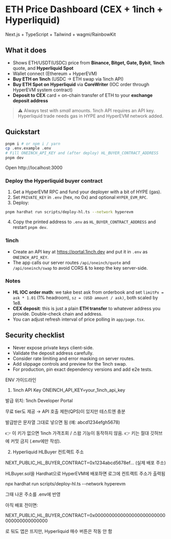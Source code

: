 # ETH Price Dashboard (CEX + 1inch + Hyperliquid)

Next.js + TypeScript + Tailwind + wagmi/RainbowKit

## What it does

- Shows ETH/USDT(USDC) price from **Binance, Bitget, Gate, Bybit**, **1inch** quote, and **Hyperliquid Spot**
- Wallet connect (Ethereum + HyperEVM)
- **Buy ETH on 1inch** (USDC -> ETH swap via 1inch API)
- **Buy ETH Spot on Hyperliquid** via **CoreWriter** (IOC order through HyperEVM system contract)
- **Deposit to CEX** card = on-chain transfer of ETH to your **exchange deposit address**

> ⚠️ Always test with *small* amounts. 1inch API requires an API key. Hyperliquid trade needs gas in HYPE and HyperEVM network added.

## Quickstart

```bash
pnpm i # or npm i / yarn
cp .env.example .env
# Fill ONEINCH_API_KEY and (after deploy) HL_BUYER_CONTRACT_ADDRESS
pnpm dev
```

Open http://localhost:3000

### Deploy the Hyperliquid buyer contract

1. Get a HyperEVM RPC and fund your deployer with a bit of HYPE (gas).
2. Set `PRIVATE_KEY` in `.env` (hex, no 0x) and optional `HYPER_EVM_RPC`.
3. Deploy:

```bash
pnpm hardhat run scripts/deploy-hl.ts --network hyperevm
```

4. Copy the printed address to `.env` as `HL_BUYER_CONTRACT_ADDRESS` and restart `pnpm dev`.

### 1inch

- Create an API key at https://portal.1inch.dev and put it in `.env` as `ONEINCH_API_KEY`.
- The app calls our server routes `/api/oneinch/quote` and `/api/oneinch/swap` to avoid CORS & to keep the key server-side.

### Notes

- **HL IOC order math**: we take best ask from orderbook and set `limitPx = ask * 1.01` (1% headroom), `sz = (USD amount / ask)`, both scaled by 1e8.
- **CEX deposit**: this is just a plain **ETH transfer** to whatever address you provide. Double-check chain and address.
- You can adjust refresh interval of price polling in `app/page.tsx`.

## Security checklist

- Never expose private keys client-side.
- Validate the deposit address carefully.
- Consider rate limiting and error masking on server routes.
- Add slippage controls and preview for the 1inch swap.
- For production, pin exact dependency versions and add e2e tests.



ENV 가이드라인

1. 1inch API Key
ONEINCH_API_KEY=your_1inch_api_key


발급 위치: 1inch Developer Portal

무료 tier도 제공 → API 호출 제한(QPS)이 있지만 테스트엔 충분

발급받은 문자열 그대로 넣으면 됨 (예: abcd1234efgh5678)

👉 이 키가 없으면 1inch 가격조회 / 스왑 기능이 동작하지 않음.
👉 키는 절대 깃허브에 커밋 금지 (.env에만 작성).



2. Hyperliquid HLBuyer 컨트랙트 주소

NEXT_PUBLIC_HL_BUYER_CONTRACT=0x1234abcd5678ef... (실제 배포 주소)


HLBuyer.sol을 Hardhat으로 HyperEVM에 배포하면 로그에 컨트랙트 주소가 출력됨

npx hardhat run scripts/deploy-hl.ts --network hyperevm


그때 나온 주소를 .env에 반영

아직 배포 전이면:

NEXT_PUBLIC_HL_BUYER_CONTRACT=0x0000000000000000000000000000000000000000


로 둬도 앱은 뜨지만, Hyperliquid 매수 버튼은 작동 안 함